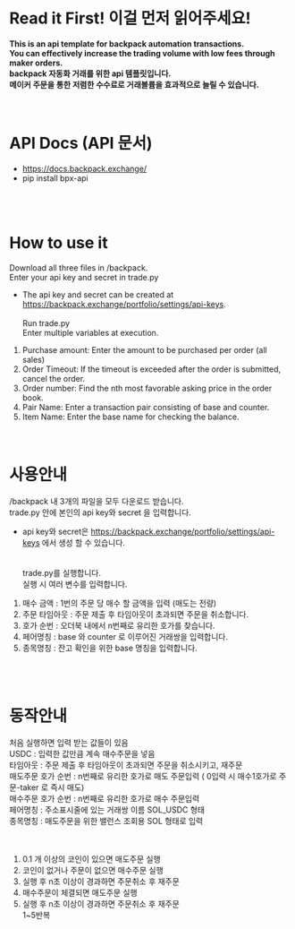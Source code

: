 # Read it First! 이걸 먼저 읽어주세요!
**This is an api template for backpack automation transactions.** <br>
**You can effectively increase the trading volume with low fees through maker orders.**<br>
**backpack 자동화 거래를 위한 api 템플릿입니다.**<br>
**메이커 주문을 통한 저렴한 수수료로 거래볼륨을 효과적으로 늘릴 수 있습니다.**
<br><br><br>

# API Docs (API 문서)
- https://docs.backpack.exchange/<br>
- pip install bpx-api<br>
<br><br><br>

# How to use it
 Download all three files in /backpack.<br>
 Enter your api key and secret in trade.py<br>
- The api key and secret can be created at https://backpack.exchange/portfolio/settings/api-keys.
<br><br>
Run trade.py<br>
Enter multiple variables at execution.<br>
1. Purchase amount: Enter the amount to be purchased per order (all sales)<br>
2. Order Timeout: If the timeout is exceeded after the order is submitted, cancel the order.<br>
3. Order number: Find the nth most favorable asking price in the order book.<br>
4. Pair Name: Enter a transaction pair consisting of base and counter.<br>
5. Item Name: Enter the base name for checking the balance.<br>
<br><br>
# 사용안내
/backpack 내 3개의 파일을 모두 다운로드 받습니다.<br>
trade.py 안에 본인의 api key와 secret 을 입력합니다.<br>
- api key와 secret은 https://backpack.exchange/portfolio/settings/api-keys 에서 생성 할 수 있습니다.<br>
<br><br>
trade.py를 실행합니다.<br>
실행 시 여러 변수를 입력합니다.<br>
1. 매수 금액 : 1번의 주문 당 매수 할 금액을 입력 (매도는 전량)<br>
2. 주문 타임아웃 : 주문 제출 후 타임아웃이 초과되면 주문을 취소합니다.<br>
3. 호가 순번 : 오더북 내에서 n번째로 유리한 호가를 찾습니다.<br>
4. 페어명칭 : base 와 counter 로 이루어진 거래쌍을 입력합니다.<br>
5. 종목명칭 : 잔고 확인을 위한 base 명칭을 입력합니다.<br>
<br><br><br>
# 동작안내<br>
처음 실행하면 입력 받는 값들이 있음<br>
USDC : 입력한 값만큼 계속 매수주문을 넣음<br>
타임아웃 : 주문 제출 후 타임아웃이 초과되면 주문을 취소시키고, 재주문<br>
매도주문 호가 순번 : n번째로 유리한 호가로 매도 주문입력 ( 0입력 시 매수1호가로 주문-taker 로 즉시 매도)<br>
매수주문 호가 순번 : n번째로 유리한 호가로 매수 주문입력<br>
페어명칭 : 주소표시줄에 있는 거래쌍 이름 SOL_USDC 형태<br>
종목명칭 : 매도주문을 위한 밸런스 조회용 SOL 형태로 입력<br>
<br><br>
1. 0.1 개 이상의 코인이 있으면 매도주문 실행<br>
2. 코인이 없거나 주문이 없으면 매수주문 실행<br>
3. 실행 후 n초 이상이 경과하면 주문취소 후 재주문<br>
4. 매수주문이 체결되면 매도주문 실행<br>
5. 실행 후 n초 이상이 경과하면 주문취소 후 재주문<br>
1~5반복<br>
